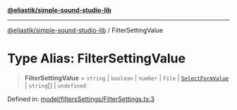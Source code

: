 [**@eliastik/simple-sound-studio-lib**](../README.md)

***

[@eliastik/simple-sound-studio-lib](../README.md) / FilterSettingValue

# Type Alias: FilterSettingValue

> **FilterSettingValue** = `string` \| `boolean` \| `number` \| `File` \| [`SelectFormValue`](../interfaces/SelectFormValue.md) \| `string`[] \| `undefined`

Defined in: [model/filtersSettings/FilterSettings.ts:3](https://github.com/Eliastik/simple-sound-studio-lib/blob/da752c51f31a2272f1f3e80486e8056fec3d0b87/lib/model/filtersSettings/FilterSettings.ts#L3)
